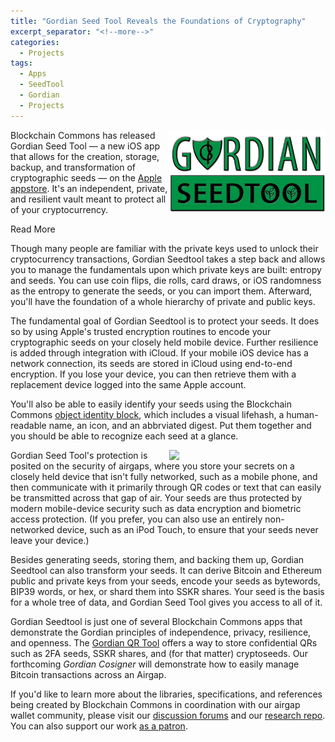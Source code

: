 ```yaml
---
title: "Gordian Seed Tool Reveals the Foundations of Cryptography"
excerpt_separator: "<!--more-->"
categories:
  - Projects
tags:
  - Apps
  - SeedTool
  - Gordian
  - Projects
---
```


<img src="https://github.com/BlockchainCommons/GordianSeedTool-iOS/blob/master/images/logos/gordian-seedtool-logo-white.jpg" align=right width=250>

Blockchain Commons has released Gordian Seed Tool — a new iOS app that allows for the creation, storage, backup, and transformation of cryptographic seeds — on the [Apple appstore](https://apps.apple.com/us/app/gordian-seed-tool/id1545088229). It's an independent, private, and resilient vault meant to protect all of your cryptocurrency.

<div class="bold--excerpt--node">Read More</div>

<!--more-->

Though many people are familiar with the private keys used to unlock their cryptocurrency transactions, Gordian Seedtool takes a step back and allows you to manage the fundamentals upon which private keys are built: entropy and seeds. You can use coin flips, die rolls, card draws, or iOS randomness as the entropy to generate the seeds, or you can import them. Afterward, you'll have the foundation of a whole hierarchy of private and public keys.

The fundamental goal of Gordian Seedtool is to protect your seeds. It does so by using Apple's trusted encryption routines to encode your cryptographic seeds on your closely held mobile device. Further resilience is added through integration with iCloud. If your mobile iOS device has a network connection, its seeds are stored in iCloud using end-to-end encryption. If you lose your device, you can then retrieve them with a replacement device logged into the same Apple account.

You'll also be able to easily identify your seeds using the Blockchain Commons [object identity block](https://github.com/BlockchainCommons/Research/blob/master/papers/bcr-2021-002-digest.md#object-identity-block), which includes a visual lifehash, a human-readable name, an icon, and an abbrviated digest. Put them together and you should be able to recognize each seed at a glance.

<img src="https://github.com/BlockchainCommons/GordianSeedTool-iOS/blob/master/images/gg-list.jpg" align=right width=250>

Gordian Seed Tool's protection is posited on the security of airgaps, where you store your secrets on a closely held device that isn't fully networked, such as a mobile phone, and then communicate with it primarily through QR codes or text that can easily be transmitted across that gap of air. Your seeds are thus protected by modern mobile-device security such as data encryption and biometric access protection. (If you prefer, you can also use an entirely non-networked device, such as an iPod Touch, to ensure that your seeds never leave your device.)

Besides generating seeds, storing them, and backing them up, Gordian Seedtool can also transform your seeds. It can derive Bitcoin and Ethereum public and private keys from your seeds,  encode your seeds as bytewords, BIP39 words, or hex, or shard them into SSKR shares. Your seed is the basis for a whole tree of data, and Gordian Seed Tool gives you access to all of it.

Gordian Seedtool is just one of several Blockchain Commons apps that demonstrate the Gordian principles of independence, privacy, resilience, and openness. The [Gordian QR Tool](https://apps.apple.com/us/app/gordian-qr-tool/id1506851070) offers a way to store confidential QRs such as 2FA seeds, SSKR shares, and (for that matter) cryptoseeds. Our forthcoming _Gordian Cosigner_ will demonstrate how to easily manage Bitcoin transactions across an Airgap.

If you'd like to learn more about the libraries, specifications, and references being created by Blockchain Commons in coordination with our airgap wallet community, please visit our [discussion forums](https://github.com/BlockchainCommons/Airgapped-Wallet-Community/discussions) and our [research repo](https://github.com/BlockchainCommons/Research/blob/master/README.md). You can also support our work [as a patron](https://github.com/sponsors/BlockchainCommons).
